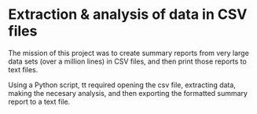 # Extraction & analysis of data in CSV files

The mission of this project was to create summary reports from very large data sets (over a million lines) in CSV files, and then print those reports to text files. 

Using a Python script, tt required opening the csv file, extracting data, making the necesary analysis, and then exporting the formatted summary report to a text file. 

